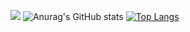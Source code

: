 ![](https://s3.amazonaws.com/ckl-website-static/wp-content/uploads/2017/03/Banner_codegirls3.png)
![Anurag's GitHub stats](https://github-readme-stats.vercel.app/api?username=aleyna-del&show_icons=true&theme=radical)
[![Top Langs](https://github-readme-stats.vercel.app/api/top-langs/?username=aleyna-del&layout=compact)](https://github.com/aleyna-del/github-readme-stats)











